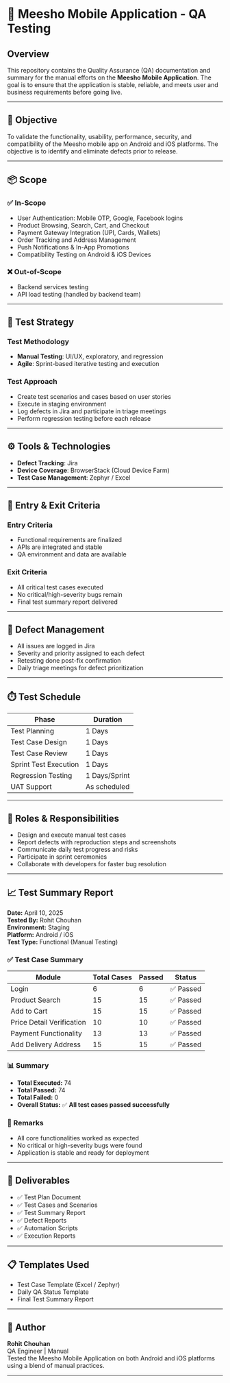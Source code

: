 # 📱 Meesho Mobile Application - QA Testing

## Overview
This repository contains the Quality Assurance (QA) documentation and summary for the manual efforts on the **Meesho Mobile Application**. The goal is to ensure that the application is stable, reliable, and meets user and business requirements before going live.

---

## 🎯 Objective
To validate the functionality, usability, performance, security, and compatibility of the Meesho mobile app on Android and iOS platforms. The objective is to identify and eliminate defects prior to release.

---

## 📦 Scope

### ✅ In-Scope
- User Authentication: Mobile OTP, Google, Facebook logins
- Product Browsing, Search, Cart, and Checkout
- Payment Gateway Integration (UPI, Cards, Wallets)
- Order Tracking and Address Management
- Push Notifications & In-App Promotions
- Compatibility Testing on Android & iOS Devices

### ❌ Out-of-Scope
- Backend services testing
- API load testing (handled by backend team)

---

## 🧪 Test Strategy

### Test Methodology
- **Manual Testing**: UI/UX, exploratory, and regression
- **Agile**: Sprint-based iterative testing and execution

### Test Approach
- Create test scenarios and cases based on user stories
- Execute in staging environment
- Log defects in Jira and participate in triage meetings
- Perform regression testing before each release

---

## ⚙️ Tools & Technologies
- **Defect Tracking**: Jira
- **Device Coverage**: BrowserStack (Cloud Device Farm)
- **Test Case Management**: Zephyr / Excel

---

## 🚪 Entry & Exit Criteria

### Entry Criteria
- Functional requirements are finalized
- APIs are integrated and stable
- QA environment and data are available

### Exit Criteria
- All critical test cases executed
- No critical/high-severity bugs remain
- Final test summary report delivered

---

## 🐛 Defect Management
- All issues are logged in Jira
- Severity and priority assigned to each defect
- Retesting done post-fix confirmation
- Daily triage meetings for defect prioritization

---

## ⏱️ Test Schedule

| Phase                   | Duration          |
|------------------------|-------------------|
| Test Planning           | 1 Days            |
| Test Case Design        | 1 Days            |
| Test Case Review        | 1 Days            |
| Sprint Test Execution   |1 Days |
| Regression Testing      | 1 Days/Sprint     |
| UAT Support             | As scheduled      |

---

## 👤 Roles & Responsibilities

- Design and execute manual test cases
- Report defects with reproduction steps and screenshots
- Communicate daily test progress and risks
- Participate in sprint ceremonies
- Collaborate with developers for faster bug resolution

---

## 📈 Test Summary Report

**Date:** April 10, 2025  
**Tested By:** Rohit Chouhan  
**Environment:** Staging  
**Platform:** Android / iOS  
**Test Type:** Functional (Manual Testing)

### ✅ Test Case Summary

| Module                  | Total Cases | Passed | Status  |
|-------------------------|-------------|--------|---------|
| Login                   | 6           | 6      | ✅ Passed |
| Product Search          | 15          | 15     | ✅ Passed |
| Add to Cart             | 15          | 15     | ✅ Passed |
| Price Detail Verification | 10        | 10     | ✅ Passed |
| Payment Functionality   | 13          | 13     | ✅ Passed |
| Add Delivery Address    | 15          | 15     | ✅ Passed |

### 📊 Summary

- **Total Executed:** 74  
- **Total Passed:** 74  
- **Total Failed:** 0  
- **Overall Status:** ✅ **All test cases passed successfully**

### 📝 Remarks
- All core functionalities worked as expected
- No critical or high-severity bugs were found
- Application is stable and ready for deployment

---

## 📁 Deliverables
- ✅ Test Plan Document  
- ✅ Test Cases and Scenarios  
- ✅ Test Summary Report  
- ✅ Defect Reports  
- ✅ Automation Scripts  
- ✅ Execution Reports

---

## 📋 Templates Used
- Test Case Template (Excel / Zephyr)
- Daily QA Status Template
- Final Test Summary Report

---

## 📌 Author
**Rohit Chouhan**  
QA Engineer | Manual  
Tested the Meesho Mobile Application on both Android and iOS platforms using a blend of manual  practices.

---
